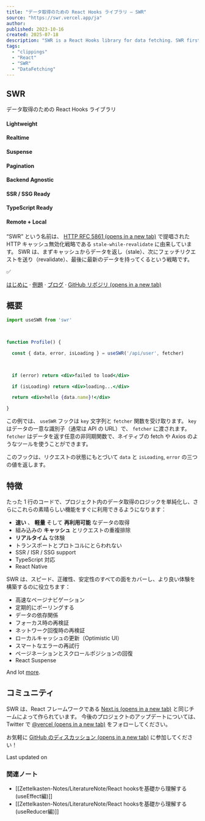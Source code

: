```yaml
---
title: "データ取得のための React Hooks ライブラリ – SWR"
source: "https://swr.vercel.app/ja"
author:
published: 2023-10-16
created: 2025-07-18
description: "SWR is a React Hooks library for data fetching. SWR first returns the data from cache (stale), then sends the fetch request (revalidate), and finally comes with the up-to-date data again."
tags:
  - "clippings"
  - "React"
  - "SWR"
  - "DataFetching"
---
```

## SWR

データ取得のための React Hooks ライブラリ

#### Lightweight

#### Realtime

#### Suspense

#### Pagination

#### Backend Agnostic

#### SSR / SSG Ready

#### TypeScript Ready

#### Remote + Local

“SWR” という名前は、 [HTTP RFC 5861 (opens in a new tab)](https://tools.ietf.org/html/rfc5861) で提唱された HTTP キャッシュ無効化戦略である `stale-while-revalidate` に由来しています。 SWR は、まずキャッシュからデータを返し（stale）、次にフェッチリクエストを送り（revalidate）、最後に最新のデータを持ってくるという戦略です。

✅

[はじめに](https://swr.vercel.app/ja/docs/getting-started) · [例題](https://swr.vercel.app/ja/examples/basic) · [ブログ](https://swr.vercel.app/ja/blog) · [GitHub リポジリ (opens in a new tab)](https://github.com/vercel/swr)

## 概要

```jsx
import useSWR from 'swr'

 

function Profile() {

  const { data, error, isLoading } = useSWR('/api/user', fetcher)

 

  if (error) return <div>failed to load</div>

  if (isLoading) return <div>loading...</div>

  return <div>hello {data.name}!</div>

}
```

この例では、 `useSWR` フックは `key` 文字列と `fetcher` 関数を受け取ります。 `key` はデータの一意な識別子（通常は API の URL）で、 `fetcher` に渡されます。 `fetcher` はデータを返す任意の非同期関数で、ネイティブの fetch や Axios のようなツールを使うことができます。

このフックは、リクエストの状態にもとづいて `data` と `isLoading`, `error` の三つの値を返します。

## 特徴

たった 1 行のコードで、プロジェクト内のデータ取得のロジックを単純化し、さらにこれらの素晴らしい機能をすぐに利用できるようになります：

- **速い** 、 **軽量** そして **再利用可能** なデータの取得
- 組み込みの **キャッシュ** とリクエストの重複排除
- **リアルタイム** な体験
- トランスポートとプロトコルにとらわれない
- SSR / ISR / SSG support
- TypeScript 対応
- React Native

SWR は、スピード、正確性、安定性のすべての面をカバーし、より良い体験を構築するのに役立ちます：

- 高速なページナビゲーション
- 定期的にポーリングする
- データの依存関係
- フォーカス時の再検証
- ネットワーク回復時の再検証
- ローカルキャッシュの更新（Optimistic UI）
- スマートなエラーの再試行
- ページネーションとスクロールポジションの回復
- React Suspense

And lot [more](https://swr.vercel.app/ja/docs/getting-started).

## コミュニティ

SWR は、React フレームワークである [Next.js (opens in a new tab)](https://nextjs.org/) と同じチームによって作られています。 今後のプロジェクトのアップデートについては、Twitter で [@vercel (opens in a new tab)](https://twitter.com/vercel) をフォローしてください。

お気軽に [GitHub のディスカッション (opens in a new tab)](https://github.com/vercel/swr/discussions) に参加してください！

Last updated on

### 関連ノート
- [[Zettelkasten-Notes/LiteratureNote/React hooksを基礎から理解する (useEffect編)]]
- [[Zettelkasten-Notes/LiteratureNote/React hooksを基礎から理解する (useReducer編)]]